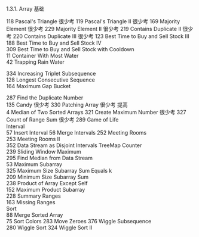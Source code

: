 1.3.1. Array
基础		


118	Pascal's Triangle	很少考
119	Pascal's Triangle II	很少考
169	Majority Element	很少考
229	Majority Element II	很少考
219	Contains Duplicate II	很少考
220	Contains Duplicate III	很少考	
123	Best Time to Buy and Sell Stock III	
188	Best Time to Buy and Sell Stock IV	
309	Best Time to Buy and Sell Stock with Cooldown	
11	Container With Most Water	
42	Trapping Rain Water

334	Increasing Triplet Subsequence	
128	Longest Consecutive Sequence	
164	Maximum Gap	Bucket


287	Find the Duplicate Number	
135	Candy	很少考
330	Patching Array	很少考
提高		
4	Median of Two Sorted Arrays	
321	Create Maximum Number	很少考
327	Count of Range Sum	很少考
289	Game of Life	
Interval		
57	Insert Interval	
56	Merge Intervals	
252	Meeting Rooms	
253	Meeting Rooms II	
352	Data Stream as Disjoint Intervals	TreeMap
Counter		
239	Sliding Window Maximum	
295	Find Median from Data Stream	
53	Maximum Subarray	
325	Maximum Size Subarray Sum Equals k	
209	Minimum Size Subarray Sum	
238	Product of Array Except Self	
152	Maximum Product Subarray	
228	Summary Ranges	
163	Missing Ranges	
Sort		
88	Merge Sorted Array	
75	Sort Colors	
283	Move Zeroes	
376	Wiggle Subsequence	
280	Wiggle Sort	
324	Wiggle Sort II
